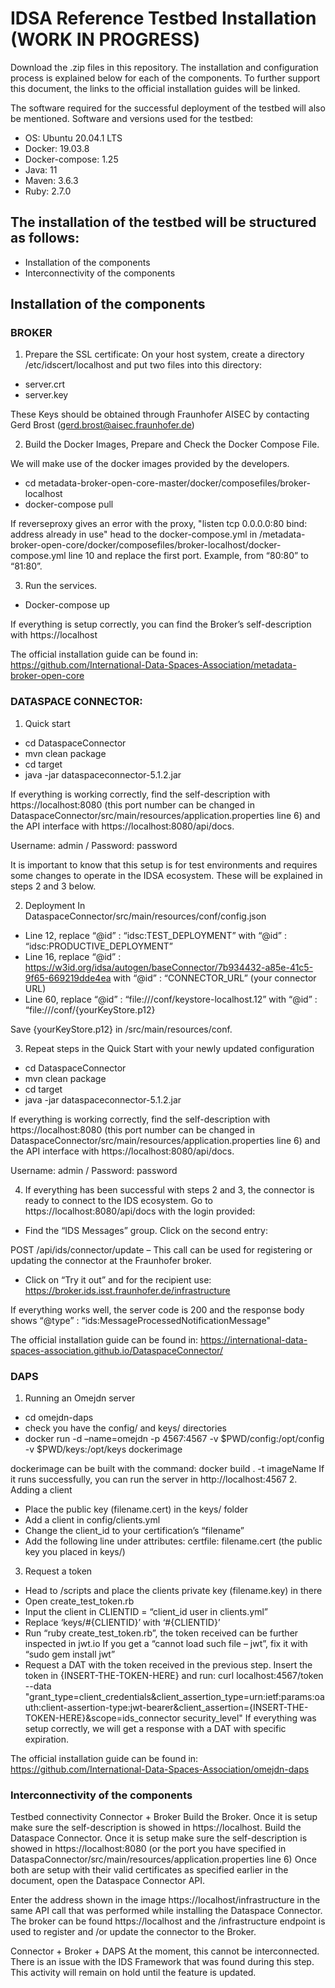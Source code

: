 # IDSA Reference Testbed Installation (WORK IN PROGRESS)

Download the .zip files in this repository. The installation and configuration process is explained below for each of the components. To further support this document, the links to the official installation guides will be linked.

The software required for the successful deployment of the testbed will also be mentioned.
Software and versions used for the testbed:
- OS: Ubuntu 20.04.1 LTS
- Docker: 19.03.8
- Docker-compose: 1.25
- Java: 11
- Maven: 3.6.3
- Ruby: 2.7.0

## The installation of the testbed will be structured as follows:
* Installation of the components
* Interconnectivity of the components

## Installation of the components
### BROKER
1.	Prepare the SSL certificate: 
On your host system, create a directory /etc/idscert/localhost and put two files into this directory:
-	server.crt
-	server.key

These Keys should be obtained through Fraunhofer AISEC by contacting Gerd Brost (gerd.brost@aisec.fraunhofer.de)
 
2.	Build the Docker Images, Prepare and Check the Docker Compose File. 

We will make use of the docker images provided by the developers.
-	cd metadata-broker-open-core-master/docker/composefiles/broker-localhost
-	docker-compose pull

If reverseproxy gives an error with the proxy, "listen tcp 0.0.0.0:80 bind: address already in use" head to the docker-compose.yml in /metadata-broker-open-core/docker/composefiles/broker-localhost/docker-compose.yml line 10 and replace the first port. Example, from “80:80” to “81:80”.

3.	Run the services.
-	Docker-compose up

If everything is setup correctly, you can find the Broker’s self-description with https://localhost

The official installation guide can be found in: https://github.com/International-Data-Spaces-Association/metadata-broker-open-core

### DATASPACE CONNECTOR:
1.	Quick start
-	cd DataspaceConnector
-	mvn clean package
-	cd target
-	java -jar dataspaceconnector-5.1.2.jar

If everything is working correctly, find the self-description with https://localhost:8080 (this port number can be changed in DataspaceConnector/src/main/resources/application.properties line 6) and the API interface with https://localhost:8080/api/docs.

Username: admin	/	Password: password

It is important to know that this setup is for test environments and requires some changes to operate in the IDSA ecosystem. These will be explained in steps 2 and 3 below.

2.	Deployment
In DataspaceConnector/src/main/resources/conf/config.json
-	Line 12, replace
“@id” : “idsc:TEST_DEPLOYMENT” with “@id” : “idsc:PRODUCTIVE_DEPLOYMENT”
-	Line 16, replace
“@id” : https://w3id.org/idsa/autogen/baseConnector/7b934432-a85e-41c5-9f65-669219dde4ea with “@id” :  “CONNECTOR_URL” (your connector URL)
-	Line 60, replace
“@id” : “file:///conf/keystore-localhost.12” with “@id” : “file:///conf/{yourKeyStore.p12}

Save {yourKeyStore.p12} in /src/main/resources/conf.

3.	Repeat steps in the Quick Start with your newly updated configuration
-	cd DataspaceConnector
-	mvn clean package
-	cd target
-	java -jar dataspaceconnector-5.1.2.jar

If everything is working correctly, find the self-description with https://localhost:8080 (this port number can be changed in DataspaceConnector/src/main/resources/application.properties line 6) and the API interface with https://localhost:8080/api/docs.

Username: admin	/	Password: password

4. If everything has been successful with steps 2 and 3, the connector is ready to connect to the IDS ecosystem. Go to https://localhost:8080/api/docs with the login provided:
- Find the “IDS Messages” group. Click on the second entry:

POST /api/ids/connector/update – This call can be used for registering or updating the connector at the Fraunhofer broker.
 
- Click on “Try it out” and for the recipient use: https://broker.ids.isst.fraunhofer.de/infrastructure

If everything works well, the server code is 200 and the response body shows 
“@type” : “ids:MessageProcessedNotificationMessage"
 

The official installation guide can be found in: https://international-data-spaces-association.github.io/DataspaceConnector/


### DAPS
1.	Running an Omejdn server
-	cd omejdn-daps
-	check you have the config/ and keys/ directories
-	docker run -d –name=omejdn -p 4567:4567 -v $PWD/config:/opt/config -v $PWD/keys:/opt/keys dockerimage

dockerimage can be built with the command: docker build . -t imageName
If it runs successfully, you can run the server in http://localhost:4567
2.	Adding a client
-	Place the public key (filename.cert) in the keys/ folder
-	Add a client in config/clients.yml
-	Change the client_id to your certification’s “filename”
-	Add the following line under attributes: 
certfile: filename.cert (the public key you placed in keys/)

 
3.	Request a token
-	Head to /scripts and place the clients private key (filename.key) in there
-	Open create_test_token.rb
-	Input the client in CLIENTID = “client_id user in clients.yml” 
-	Replace ‘keys/#{CLIENTID}’ with ‘#{CLIENTID}’
-	Run “ruby create_test_token.rb”, the token received can be further inspected in jwt.io
If you get a “cannot load such file – jwt”, fix it with “sudo gem install jwt”
-	Request a DAT with the token received in the previous step. Insert the token in {INSERT-THE-TOKEN-HERE} and run:
curl localhost:4567/token --data "grant_type=client_credentials&client_assertion_type=urn:ietf:params:oauth:client-assertion-type:jwt-bearer&client_assertion={INSERT-THE-TOKEN-HERE}&scope=ids_connector security_level"
If everything was setup correctly, we will get a response with a DAT with specific expiration.

The official installation guide can be found in: https://github.com/International-Data-Spaces-Association/omejdn-daps


### Interconnectivity of the components
Testbed connectivity
Connector + Broker
Build the Broker. Once it is setup make sure the self-description is showed in https://localhost.
Build the Dataspace Connector. Once it is setup make sure the self-description is showed in https://localhost:8080 (or the port you have specified in DataspaConnector/src/main/resources/application.properties line 6)
Once both are setup with their valid certificates as specified earlier in the document, open the Dataspace Connector API. 
 
Enter the address shown in the image https://localhost/infrastructure in the same API call that was performed while installing the Dataspace Connector. The broker can be found https://localhost and the /infrastructure endpoint is used to register and /or update the connector to the Broker.

Connector + Broker + DAPS
At the moment, this cannot be interconnected. There is an issue with the IDS Framework that was found during this step. This activity will remain on hold until the feature is updated.




